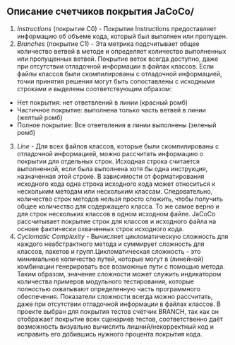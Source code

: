 ## Описание счетчиков покрытия JaCoCo/

1. _Instructions_ (покрытие C0) -
   Покрытие Instructions предоставляет информацию об объеме кода, 
   который был выполнен или пропущен.
2. _Branches_ (покрытие C1) - 
   Эта метрика подсчитывает общее количество
    ветвей в методе и определяет количество выполненных или пропущенных ветвей. Покрытие веток всегда доступно,
   даже при отсутствии отладочной информации в файлах классов. Если файлы классов были скомпилированы с отладочной информацией, точки принятия решения могут быть сопоставлены 
   с исходными строками и выделены соответствующим образом:

* Нет покрытия: нет ответвлений в линии (красный ромб)
* Частичное покрытие: выполнена только часть ветвей в линии (желтый ромб)
 * Полное покрытие: Все ответвления в линии выполнены (зеленый ромб)
3. _Line_ - Для всех файлов классов, которые были скомпилированы с отладочной информацией, можно рассчитать информацию о покрытии для отдельных строк. Исходная строка считается выполненной, если 
   была выполнена хотя бы одна инструкция, назначенная этой строке.
   В зависимости от форматирования исходного кода одна строка исходного кода может относиться к нескольким методам или нескольким классам. Следовательно, количество строк методов нельзя просто сложить, чтобы получить общее количество для содержащего класса. То же самое верно и для строк нескольких классов в одном исходном файле. JaCoCo рассчитывает покрытие строк для классов и исходного файла на основе фактически охваченных строк исходного кода.
4. _Cyclomatic Complexity_ - Вычисляет цикломатическую сложность для каждого неабстрактного метода и суммирует
   сложность для классов, пакетов и групп.Цикломатическая сложность - это минимальное количество путей, которые могут в (линейной) комбинации генерировать все возможные пути с помощью метода. Таким образом, значение сложности может служить индикатором количества примеров модульного тестирования,
   которые полностью охватывают определенную часть программного обеспечения. Показатели сложности всегда можно рассчитать, даже при отсутствии отладочной информации в файлах классов.
   В проекте  выбран для покрытия тестов счётчик BRANCH, так как он  отображает покрытие всех сценариев тестов, соответственно даёт возможность визуально вычислить лишний/некорректный код и исправить его добившись нужного процента покрытия кода.
